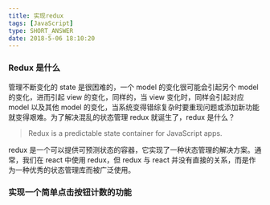 ```yaml
---
title: 实现redux
tags: [JavaScript]
type: SHORT_ANSWER
date: 2018-5-06 18:10:20
---
```


### Redux 是什么

管理不断变化的 state 是很困难的，一个 model 的变化很可能会引起另个 model 的变化，进而引起 view 的变化，同样的，当 view 变化时，同样会引起对应 model 以及其他 model 的变化，当系统变得错综复杂时要重现问题或添加新功能就变得艰难。为了解决混乱的状态管理 redux 就诞生了，redux 是什么？

> Redux is a predictable state container for JavaScript apps.

redux 是一个可以提供可预测状态的容器，它实现了一种状态管理的解决方案。通常，我们在 react 中使用 redux，但 redux 与 react 并没有直接的关系，而是作为一种优秀的状态管理库而被广泛使用。

### 实现一个简单点击按钮计数的功能
